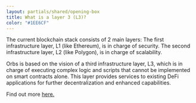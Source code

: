 ```yaml
---
layout: partials/shared/opening-box
title: What is a layer 3 (L3)?
color: "#1EE6CF"
---
```


The current blockchain stack consists of 2 main layers:
The first infrastructure layer, L1 (like Ethereum), is in charge of security. The second infrastructure layer, L2 (like Polygon), is in charge of scalability.

Orbs is based on the vision of a third infrastructure layer, L3, which is in charge of executing complex logic and scripts that cannot be implemented on smart contracts alone. This layer provides services to existing DeFi applications for further decentralization and enhanced capabilities.

Find out more [here.](/overview)

